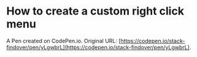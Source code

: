 # How to create a custom right click menu

A Pen created on CodePen.io. Original URL: [https://codepen.io/stack-findover/pen/yLgwbrL](https://codepen.io/stack-findover/pen/yLgwbrL).

